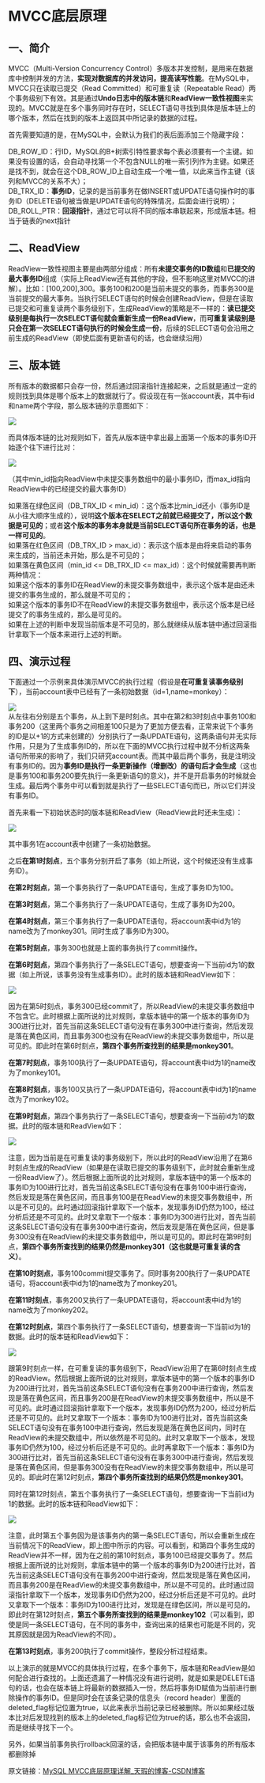 # MVCC底层原理

## 一、简介

MVCC（Multi-Version Concurrency Control）多版本并发控制，是用来在数据库中控制并发的方法，**实现对数据库的并发访问，提高读写性能**。在MySQL中，MVCC只在读取已提交（Read Committed）和可重复读（Repeatable Read）两个事务级别下有效。其是通过**Undo日志中的版本链**和**ReadView一致性视图**来实现的。MVCC就是在多个事务同时存在时，SELECT语句寻找到具体是版本链上的哪个版本，然后在找到的版本上返回其中所记录的数据的过程。

首先需要知道的是，在MySQL中，会默认为我们的表后面添加三个隐藏字段：

DB\_ROW\_ID：行ID，MySQL的B+树索引特性要求每个表必须要有一个主键。如果没有设置的话，会自动寻找第一个不包含NULL的唯一索引列作为主键。如果还是找不到，就会在这个DB\_ROW\_ID上自动生成一个唯一值，以此来当作主键（该列和MVCC的关系不大）；  
DB\_TRX\_ID：**事务ID**，记录的是当前事务在做INSERT或UPDATE语句操作时的事务ID（DELETE语句被当做是UPDATE语句的特殊情况，后面会进行说明）；  
DB\_ROLL\_PTR：**回滚指针**，通过它可以将不同的版本串联起来，形成版本链。相当于链表的next指针

## 二、ReadView

ReadView一致性视图主要是由两部分组成：所有**未提交事务的ID数组**和**已提交的最大事务ID**组成（实际上ReadView还有其他的字段，但不影响这里对MVCC的讲解）。比如：\[100,200\],300。事务100和200是当前未提交的事务，而事务300是当前提交的最大事务。当执行SELECT语句的时候会创建ReadView，但是在读取已提交和可重复读两个事务级别下，生成ReadView的策略是不一样的：**读已提交级别是每执行一次SELECT语句就会重新生成一份ReadView**，而**可重复读级别是只会在第一次SELECT语句执行的时候会生成一份**，后续的SELECT语句会沿用之前生成的ReadView（即使后面有更新语句的话，也会继续沿用）

## 三、版本链

所有版本的数据都只会存一份，然后通过回滚指针连接起来，之后就是通过一定的规则找到具体是哪个版本上的数据就行了。假设现在有一张account表，其中有id和name两个字段，那么版本链的示意图如下：

![](https://raw.githubusercontent.com/KKKLxxx/img-host/master/20200725023723438.png)

  

而具体版本链的比对规则如下，首先从版本链中拿出最上面第一个版本的事务ID开始逐个往下进行比对：

![](https://raw.githubusercontent.com/KKKLxxx/img-host/master/20200725024356278.png)

  

（其中min\_id指向ReadView中未提交事务数组中的最小事务ID，而max\_id指向ReadView中的已经提交的最大事务ID）

如果落在绿色区间（DB\_TRX\_ID < min\_id）：这个版本比min\_id还小（事务ID是从小往大顺序生成的），说明**这个版本在SELECT之前就已经提交了，所以这个数据是可见的**；或者**这个版本的事务本身就是当前SELECT语句所在事务的话，也是一样可见的**。  
如果落在红色区间（DB\_TRX\_ID > max_id）：表示这个版本是由将来启动的事务来生成的，当前还未开始，那么是不可见的；  
如果落在黄色区间（min\_id <= DB\_TRX\_ID <= max\_id）：这个时候就需要再判断两种情况：  
如果这个版本的事务ID在ReadView的未提交事务数组中，表示这个版本是由还未提交的事务生成的，那么就是不可见的；  
如果这个版本的事务ID不在ReadView的未提交事务数组中，表示这个版本是已经提交了的事务生成的，那么是可见的。  
如果在上述的判断中发现当前版本是不可见的，那么就继续从版本链中通过回滚指针拿取下一个版本来进行上述的判断。

## 四、演示过程

下面通过一个示例来具体演示MVCC的执行过程（假设是**在可重复读事务级别下**），当前account表中已经有了一条初始数据（id=1,name=monkey）：

![](https://raw.githubusercontent.com/KKKLxxx/img-host/master/d513d0a9aa4b41b18969028a4e9a6025.png)  
从左往右分别是五个事务，从上到下是时刻点。其中在第2和3时刻点中事务100和事务200（这里两个事务之间相差100只是为了更加方便去看，正常来说下个事务的ID是以+1的方式来创建的）分别执行了一条UPDATE语句，这两条语句并无实际作用，只是为了生成事务ID的，所以在下面的MVCC执行过程中就不分析这两条语句所带来的影响了，我们只研究account表。而其中最后两个事务，我是注明没有事务ID的。因为**事务ID是执行一条更新操作（增删改）的语句后才会生成**（这也是事务100和事务200要先执行一条更新语句的意义)，并不是开启事务的时候就会生成。最后两个事务中可以看到就是执行了一些SELECT语句而已，所以它们并没有事务ID。

  

首先来看一下初始状态时的版本链和ReadView（ReadView此时还未生成）：

![](https://raw.githubusercontent.com/KKKLxxx/img-host/master/20200725040907721.png)

  

其中事务1在account表中创建了一条初始数据。

之后**在第1时刻点**，五个事务分别开启了事务（如上所说，这个时候还没有生成事务ID）。

**在第2时刻点**，第一个事务执行了一条UPDATE语句，生成了事务ID为100。

**在第3时刻点**，第二个事务执行了一条UPDATE语句，生成了事务ID为200。

**在第4时刻点**，第三个事务执行了一条UPDATE语句，将account表中id为1的name改为了monkey301。同时生成了事务ID为300。

**在第5时刻点**，事务300也就是上面的事务执行了commit操作。

**在第6时刻点**，第四个事务执行了一条SELECT语句，想要查询一下当前id为1的数据（如上所说，该事务没有生成事务ID）。此时的版本链和ReadView如下：

![](https://raw.githubusercontent.com/KKKLxxx/img-host/master/20200725041117521.png)

因为在第5时刻点，事务300已经commit了，所以ReadView的未提交事务数组中不包含它。此时根据上面所说的比对规则，拿版本链中的第一个版本的事务ID为300进行比对，首先当前这条SELECT语句没有在事务300中进行查询，然后发现是落在黄色区间，而且事务300也没有在ReadView的未提交事务数组中，所以是可见的。即此时在第6时刻点，**第四个事务所查找到的结果是monkey301**。

**在第7时刻点**，事务100执行了一条UPDATE语句，将account表中id为1的name改为了monkey101。

**在第8时刻点**，事务100又执行了一条UPDATE语句，将account表中id为1的name改为了monkey102。

**在第9时刻点**，第四个事务执行了一条SELECT语句，想要查询一下当前id为1的数据。此时的版本链和ReadView如下：

![](https://raw.githubusercontent.com/KKKLxxx/img-host/master/20200725042802345.png)

  

注意，因为当前是在可重复读的事务级别下，所以此时的ReadView沿用了在第6时刻点生成的ReadView（如果是在读取已提交的事务级别下，此时就会重新生成一份ReadView了）。然后根据上面所说的比对规则，拿版本链中的第一个版本的事务ID为100进行比对，首先当前这条SELECT语句没有在事务100中进行查询，然后发现是落在黄色区间，而且事务100是在ReadView的未提交事务数组中，所以是不可见的。此时通过回滚指针拿取下一个版本，发现事务ID仍然为100，经过分析后还是不可见的。此时又拿取下一个版本：事务ID为300进行比对，首先当前这条SELECT语句没有在事务300中进行查询，然后发现是落在黄色区间，但是事务300没有在ReadView的未提交事务数组中，所以是可见的。即此时在第9时刻点，**第四个事务所查找到的结果仍然是monkey301（这也就是可重复读的含义）**。

**在第10时刻点**，事务100commit提交事务了。同时事务200执行了一条UPDATE语句，将account表中id为1的name改为了monkey201。

**在第11时刻点**，事务200又执行了一条UPDATE语句，将account表中id为1的name改为了monkey202。

**在第12时刻点**，第四个事务执行了一条SELECT语句，想要查询一下当前id为1的数据。此时的版本链和ReadView如下：

![](https://raw.githubusercontent.com/KKKLxxx/img-host/master/202007250510202.png)

  

跟第9时刻点一样，在可重复读的事务级别下，ReadView沿用了在第6时刻点生成的ReadView。然后根据上面所说的比对规则，拿版本链中的第一个版本的事务ID为200进行比对，首先当前这条SELECT语句没有在事务200中进行查询，然后发现是落在黄色区间，而且事务200是在ReadView的未提交事务数组中，所以是不可见的。此时通过回滚指针拿取下一个版本，发现事务ID仍然为200，经过分析后还是不可见的。此时又拿取下一个版本：事务ID为100进行比对，首先当前这条SELECT语句没有在事务100中进行查询，然后发现是落在黄色区间内，同时在ReadView的未提交数组中，所以依然是不可见的。此时又拿取下一个版本，发现事务ID仍然为100，经过分析后还是不可见的。此时再拿取下一个版本：事务ID为300进行比对，首先当前这条SELECT语句没有在事务300中进行查询，然后发现是落在黄色区间，但是事务300没有在ReadView的未提交事务数组中，所以是可见的。即此时在第12时刻点，**第四个事务所查找到的结果仍然是monkey301**。

同时在第12时刻点，第五个事务执行了一条SELECT语句，想要查询一下当前id为1的数据。此时的版本链和ReadView如下：

![](https://raw.githubusercontent.com/KKKLxxx/img-host/master/20200725052100541.png)

  

注意，此时第五个事务因为是该事务内的第一条SELECT语句，所以会重新生成在当前情况下的ReadView，即上图中所示的内容。可以看到，和第四个事务生成的ReadView并不一样，因为在之前的第10时刻点，事务100已经提交事务了。然后根据上面所说的比对规则，拿版本链中的第一个版本的事务ID为200进行比对，首先当前这条SELECT语句没有在事务200中进行查询，然后发现是落在黄色区间，而且事务200是在ReadView的未提交事务数组中，所以是不可见的。此时通过回滚指针拿取下一个版本，发现事务ID仍然为200，经过分析后还是不可见的。此时又拿取下一个版本：事务ID为100进行比对，发现是在绿色区间，所以是可见的。即此时在第12时刻点，**第五个事务所查找到的结果是monkey102**（可以看到，即使是同一条SELECT语句，在不同的事务中，查询出来的结果也可能是不同的，究其原因就是因为ReadView的不同）。

**在第13时刻点**，事务200执行了commit操作，整段分析过程结束。

以上演示的就是MVCC的具体执行过程，在多个事务下，版本链和ReadView是如何配合进行查找的。上面还遗漏了一种情况没有进行说明，就是如果是DELETE语句的话，也会在版本链上将最新的数据插入一份，然后将事务ID赋值为当前进行删除操作的事务ID。但是同时会在该条记录的信息头（record header）里面的deleted\_flag标记位置为true，以此来表示当前记录已经被删除。所以如果经过版本比对后发现找到的版本上的deleted\_flag标记位为true的话，那么也不会返回，而是继续寻找下一个。

另外，如果当前事务执行rollback回滚的话，会把版本链中属于该事务的所有版本都删除掉

原文链接：[MySQL MVCC底层原理详解_天瑕的博客-CSDN博客](https://blog.csdn.net/weixin_30342639/article/details/107552255 "MySQL MVCC底层原理详解_天瑕的博客-CSDN博客")